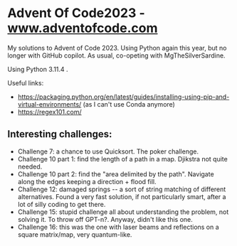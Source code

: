 # Advent Of Code2023 - www.adventofcode.com

My solutions to Advent of Code 2023. Using Python again this year, but no longer with GitHub copilot. As usual, co-opeting with MgTheSilverSardine.

Using Python 3.11.4 .

Useful links:

- https://packaging.python.org/en/latest/guides/installing-using-pip-and-virtual-environments/ (as I can't use Conda anymore)
- https://regex101.com/

## Interesting challenges:

- Challenge 7: a chance to use Quicksort. The poker challenge.
- Challenge 10 part 1: find the length of a path in a map. Djikstra not quite needed.
- Challenge 10 part 2: find the "area delimited by the path". Navigate along the edges keeping a direction + flood fill.
- Challenge 12: damaged springs -- a sort of string matching of different alternatives. Found a very fast solution, if not particularly smart, after a lot of silly coding to get there.
- Challenge 15: stupid challenge all about understanding the problem, not solving it. To throw off GPT-n?. Anyway, didn't like this one. 
- Challenge 16: this was the one with laser beams and reflections on a square matrix/map, very quantum-like.
